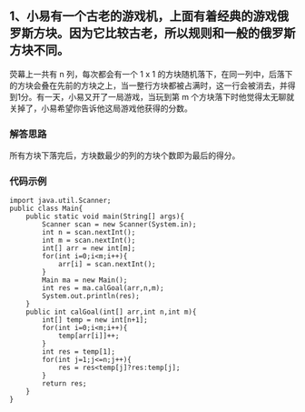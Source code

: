 ## 1、小易有一个古老的游戏机，上面有着经典的游戏俄罗斯方块。因为它比较古老，所以规则和一般的俄罗斯方块不同。
荧幕上一共有 n 列，每次都会有一个 1 x 1 的方块随机落下，在同一列中，后落下的方块会叠在先前的方块之上，当一整行方块都被占满时，这一行会被消去，并得到1分。有一天，小易又开了一局游戏，当玩到第 m 个方块落下时他觉得太无聊就关掉了，小易希望你告诉他这局游戏他获得的分数。

### 解答思路

所有方块下落完后，方块数最少的列的方块个数即为最后的得分。

### 代码示例

```
import java.util.Scanner;
public class Main{
    public static void main(String[] args){
        Scanner scan = new Scanner(System.in);
        int n = scan.nextInt();
        int m = scan.nextInt();
        int[] arr = new int[m];
        for(int i=0;i<m;i++){
            arr[i] = scan.nextInt();
        }
        Main ma = new Main();
        int res = ma.calGoal(arr,n,m);
        System.out.println(res);
    }
    public int calGoal(int[] arr,int n,int m){
        int[] temp = new int[n+1];
        for(int i=0;i<m;i++){
            temp[arr[i]]++;
        }
        int res = temp[1];
        for(int j=1;j<=n;j++){
            res = res<temp[j]?res:temp[j];
        }
        return res;
    }
}
```


